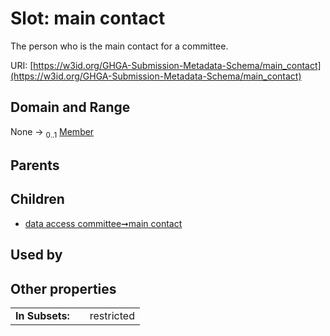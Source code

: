 
# Slot: main contact


The person who is the main contact for a committee.

URI: [https://w3id.org/GHGA-Submission-Metadata-Schema/main_contact](https://w3id.org/GHGA-Submission-Metadata-Schema/main_contact)


## Domain and Range

None &#8594;  <sub>0..1</sub> [Member](Member.md)

## Parents


## Children

 *  [data access committee➞main contact](data_access_committee_main_contact.md)

## Used by


## Other properties

|  |  |  |
| --- | --- | --- |
| **In Subsets:** | | restricted |

